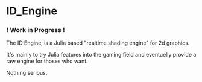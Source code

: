 # ID_Engine

### ! Work in Progress !

The ID Engine, is a Julia based "realtime shading engine" for 2d graphics.

It's mainly to try Julia features into the gaming field and eventuelly provide a raw engine for thoses who want. 

Nothing serious.
